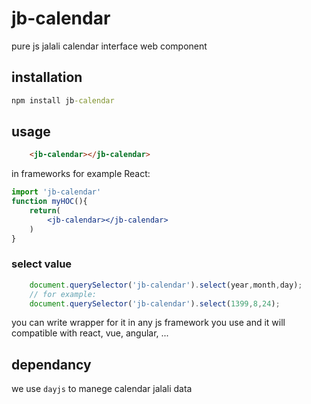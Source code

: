 # jb-calendar

pure js jalali calendar interface web component

## installation

```cmd
npm install jb-calendar
```
## usage

```html
    <jb-calendar></jb-calendar>
```
in frameworks for example React:

```jsx
import 'jb-calendar'
function myHOC(){
    return(
        <jb-calendar></jb-calendar>   
    )
}
```
### select value

```js
    document.querySelector('jb-calendar').select(year,month,day);
    // for example:
    document.querySelector('jb-calendar').select(1399,8,24);
```
you can write wrapper for it in any js framework you use and it will compatible with react, vue, angular, ...
## dependancy

we use `dayjs` to manege calendar jalali data